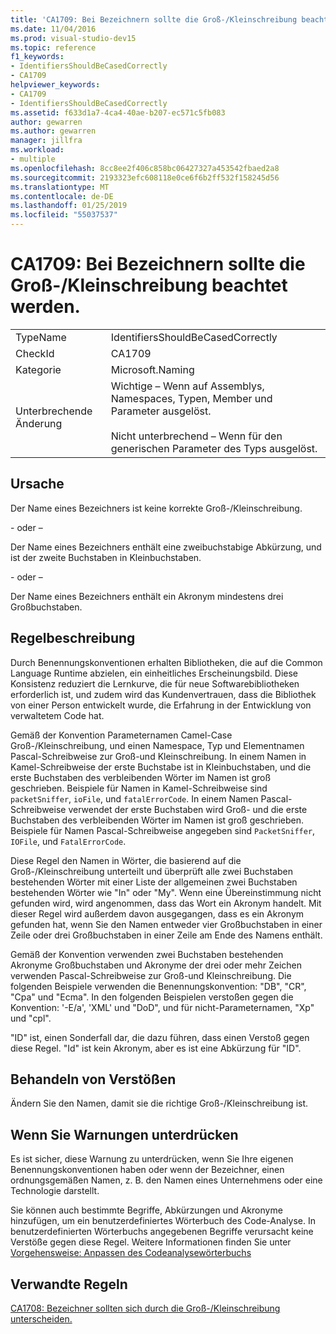 ```yaml
---
title: 'CA1709: Bei Bezeichnern sollte die Groß-/Kleinschreibung beachtet werden.'
ms.date: 11/04/2016
ms.prod: visual-studio-dev15
ms.topic: reference
f1_keywords:
- IdentifiersShouldBeCasedCorrectly
- CA1709
helpviewer_keywords:
- CA1709
- IdentifiersShouldBeCasedCorrectly
ms.assetid: f633d1a7-4ca4-40ae-b207-ec571c5fb083
author: gewarren
ms.author: gewarren
manager: jillfra
ms.workload:
- multiple
ms.openlocfilehash: 8cc8ee2f406c858bc06427327a453542fbaed2a8
ms.sourcegitcommit: 2193323efc608118e0ce6f6b2ff532f158245d56
ms.translationtype: MT
ms.contentlocale: de-DE
ms.lasthandoff: 01/25/2019
ms.locfileid: "55037537"
---
```

# <a name="ca1709-identifiers-should-be-cased-correctly"></a>CA1709: Bei Bezeichnern sollte die Groß-/Kleinschreibung beachtet werden.

|||
|-|-|
|TypeName|IdentifiersShouldBeCasedCorrectly|
|CheckId|CA1709|
|Kategorie|Microsoft.Naming|
|Unterbrechende Änderung|Wichtige – Wenn auf Assemblys, Namespaces, Typen, Member und Parameter ausgelöst.<br /><br /> Nicht unterbrechend – Wenn für den generischen Parameter des Typs ausgelöst.|

## <a name="cause"></a>Ursache
 Der Name eines Bezeichners ist keine korrekte Groß-/Kleinschreibung.

 \- oder –

 Der Name eines Bezeichners enthält eine zweibuchstabige Abkürzung, und ist der zweite Buchstaben in Kleinbuchstaben.

 \- oder –

 Der Name eines Bezeichners enthält ein Akronym mindestens drei Großbuchstaben.

## <a name="rule-description"></a>Regelbeschreibung
 Durch Benennungskonventionen erhalten Bibliotheken, die auf die Common Language Runtime abzielen, ein einheitliches Erscheinungsbild. Diese Konsistenz reduziert die Lernkurve, die für neue Softwarebibliotheken erforderlich ist, und zudem wird das Kundenvertrauen, dass die Bibliothek von einer Person entwickelt wurde, die Erfahrung in der Entwicklung von verwaltetem Code hat.

 Gemäß der Konvention Parameternamen Camel-Case Groß-/Kleinschreibung, und einen Namespace, Typ und Elementnamen Pascal-Schreibweise zur Groß-und Kleinschreibung. In einem Namen in Kamel-Schreibweise der erste Buchstabe ist in Kleinbuchstaben, und die erste Buchstaben des verbleibenden Wörter im Namen ist groß geschrieben. Beispiele für Namen in Kamel-Schreibweise sind `packetSniffer`, `ioFile`, und `fatalErrorCode`. In einem Namen Pascal-Schreibweise verwendet der erste Buchstaben wird Groß- und die erste Buchstaben des verbleibenden Wörter im Namen ist groß geschrieben. Beispiele für Namen Pascal-Schreibweise angegeben sind `PacketSniffer`, `IOFile`, und `FatalErrorCode`.

 Diese Regel den Namen in Wörter, die basierend auf die Groß-/Kleinschreibung unterteilt und überprüft alle zwei Buchstaben bestehenden Wörter mit einer Liste der allgemeinen zwei Buchstaben bestehenden Wörter wie "In" oder "My". Wenn eine Übereinstimmung nicht gefunden wird, wird angenommen, dass das Wort ein Akronym handelt. Mit dieser Regel wird außerdem davon ausgegangen, dass es ein Akronym gefunden hat, wenn Sie den Namen entweder vier Großbuchstaben in einer Zeile oder drei Großbuchstaben in einer Zeile am Ende des Namens enthält.

 Gemäß der Konvention verwenden zwei Buchstaben bestehenden Akronyme Großbuchstaben und Akronyme der drei oder mehr Zeichen verwenden Pascal-Schreibweise zur Groß-und Kleinschreibung. Die folgenden Beispiele verwenden die Benennungskonvention: "DB", "CR", "Cpa" und "Ecma". In den folgenden Beispielen verstoßen gegen die Konvention: '-E/a', 'XML' und "DoD", und für nicht-Parameternamen, "Xp" und "cpl".

 "ID" ist, einen Sonderfall dar, die dazu führen, dass einen Verstoß gegen diese Regel. "Id" ist kein Akronym, aber es ist eine Abkürzung für "ID".

## <a name="how-to-fix-violations"></a>Behandeln von Verstößen
 Ändern Sie den Namen, damit sie die richtige Groß-/Kleinschreibung ist.

## <a name="when-to-suppress-warnings"></a>Wenn Sie Warnungen unterdrücken
 Es ist sicher, diese Warnung zu unterdrücken, wenn Sie Ihre eigenen Benennungskonventionen haben oder wenn der Bezeichner, einen ordnungsgemäßen Namen, z. B. den Namen eines Unternehmens oder eine Technologie darstellt.

 Sie können auch bestimmte Begriffe, Abkürzungen und Akronyme hinzufügen, um ein benutzerdefiniertes Wörterbuch des Code-Analyse. In benutzerdefinierten Wörterbuchs angegebenen Begriffe verursacht keine Verstöße gegen diese Regel. Weitere Informationen finden Sie unter [Vorgehensweise: Anpassen des Codeanalysewörterbuchs](../code-quality/how-to-customize-the-code-analysis-dictionary.md)

## <a name="related-rules"></a>Verwandte Regeln
 [CA1708: Bezeichner sollten sich durch die Groß-/Kleinschreibung unterscheiden.](../code-quality/ca1708-identifiers-should-differ-by-more-than-case.md)